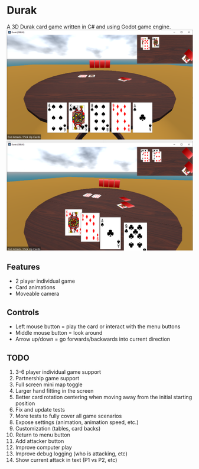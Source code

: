 # Durak
A 3D Durak card game written in C# and using Godot game engine.
![gameplay image 1](images/gameplay1.png)
![gameplay image 2](images/gameplay2.png)

## Features
- 2 player individual game
- Card animations
- Moveable camera

## Controls
- Left mouse button = play the card or interact with the menu buttons
- Middle mouse button = look around
- Arrow up/down = go forwards/backwards into current direction

## TODO 
1. 3-6 player individual game support
2. Partnership game support
3. Full screen mini map toggle
4. Larger hand fitting in the screen
5. Better card rotation centering when moving away from the initial starting position
6. Fix and update tests
7. More tests to fully cover all game scenarios
8. Expose settings (animation, animation speed, etc.)
9. Customization (tables, card backs)
10. Return to menu button
11. Add attacker button
12. Improve computer play
13. Improve debug logging (who is attacking, etc)
14. Show current attack in text (P1 vs P2, etc)